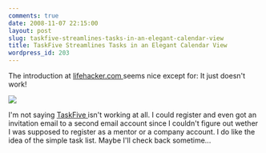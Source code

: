 ```yaml
---
comments: true
date: 2008-11-07 22:15:00
layout: post
slug: taskfive-streamlines-tasks-in-an-elegant-calendar-view
title: TaskFive Streamlines Tasks in an Elegant Calendar View
wordpress_id: 203
---
```





The introduction at [lifehacker.com ](http://lifehacker.com/)seems nice except for: It just doesn't work!

[![](http://serverhorror.files.wordpress.com/2008/11/taskfivewentwrong.png)](http://www.taskfive.com/)


I'm not saying [TaskFive ](http://www.taskfive.com/)isn't working at all. I could register and even got an invitation email to a second email account since I couldn't figure out wether I was supposed to register as a mentor or a company account.
I do like the idea of the simple task list. Maybe I'll check back sometime...



